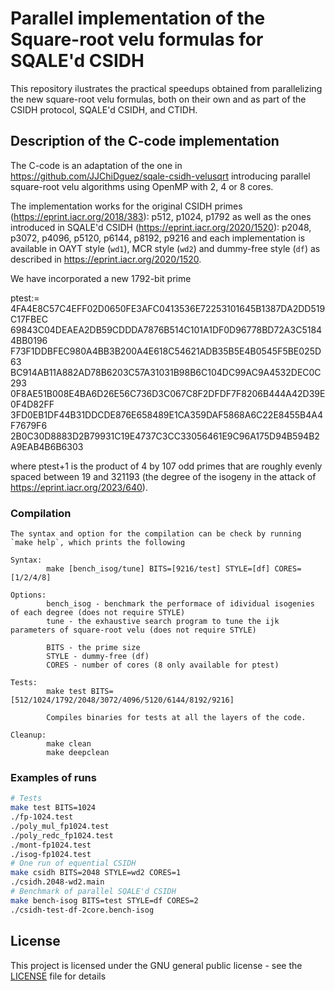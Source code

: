 # Parallel implementation of the Square-root velu formulas for SQALE'd CSIDH 

This repository ilustrates the practical speedups obtained from parallelizing the new square-root velu formulas, both on
their own and as part of the CSIDH protocol, SQALE'd CSIDH, and CTIDH.
## Description of the C-code implementation

The C-code is an adaptation of the one in https://github.com/JJChiDguez/sqale-csidh-velusqrt introducing parallel square-root velu algorithms
using OpenMP with 2, 4 or 8 cores.

The implementation works for the original CSIDH primes (https://eprint.iacr.org/2018/383): p512, p1024, p1792 
as well as the ones introduced in SQALE'd CSIDH (https://eprint.iacr.org/2020/1520): p2048, p3072, p4096, p5120, p6144, p8192, p9216
and each implementation is available in OAYT style (`wd1`), MCR style (`wd2`) and dummy-free style (`df`) as described in https://eprint.iacr.org/2020/1520.

We have incorporated a new 1792-bit prime

ptest:= 4FA4E8C57C4EFF02D0650FE3AFC0413536E72253101645B1387DA2DD519C17FBEC
69843C04DEAEA2DB59CDDDA7876B514C101A1DF0D96778BD72A3C51844BB0196
F73F1DDBFEC980A4BB3B200A4E618C54621ADB35B5E4B0545F5BE025D63
BC914AB11A882AD78B6203C57A31031B98B6C104DC99AC9A4532DEC0C293
0F8AE51B008E4BA6D26E56C736D3C067C8F2DFDF7F8206B444A42D39E0F4D82FF
3FD0EB1DF44B31DDCDE876E658489E1CA359DAF5868A6C22E8455B4A4F7679F6
2B0C30D8883D2B79931C19E4737C3CC33056461E9C96A175D94B594B2A9EAB4B6B6303

where ptest+1 is the product of 4 by 107 odd primes that are roughly evenly spaced between 19 and  321193 (the degree of the isogeny in the attack of https://eprint.iacr.org/2023/640).

### Compilation
```
The syntax and option for the compilation can be check by running `make help`, which prints the following

Syntax:
        make [bench_isog/tune] BITS=[9216/test] STYLE=[df] CORES=[1/2/4/8]

Options: 
        bench_isog - benchmark the performace of idividual isogenies of each degree (does not require STYLE)
        tune - the exhaustive search program to tune the ijk parameters of square-root velu (does not require STYLE)

        BITS - the prime size
        STYLE - dummy-free (df)
        CORES - number of cores (8 only available for ptest)

Tests:
        make test BITS=[512/1024/1792/2048/3072/4096/5120/6144/8192/9216]

        Compiles binaries for tests at all the layers of the code.

Cleanup:
        make clean
        make deepclean
```

### Examples of runs
```bash
# Tests
make test BITS=1024
./fp-1024.test
./poly_mul_fp1024.test
./poly_redc_fp1024.test
./mont-fp1024.test
./isog-fp1024.test
# One run of equential CSIDH
make csidh BITS=2048 STYLE=wd2 CORES=1
./csidh.2048-wd2.main
# Benchmark of parallel SQALE'd CSIDH
make bench-isog BITS=test STYLE=df CORES=2
./csidh-test-df-2core.bench-isog
```

## License

This project is licensed under the GNU general public license - see the [LICENSE](LICENSE) file for details
